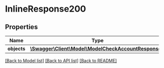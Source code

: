 # InlineResponse200

## Properties
Name | Type | Description | Notes
------------ | ------------- | ------------- | -------------
**objects** | [**\Swagger\Client\Model\ModelCheckAccountResponse[]**](ModelCheckAccountResponse.md) |  | [optional] 

[[Back to Model list]](../../README.md#documentation-for-models) [[Back to API list]](../../README.md#documentation-for-api-endpoints) [[Back to README]](../../README.md)

